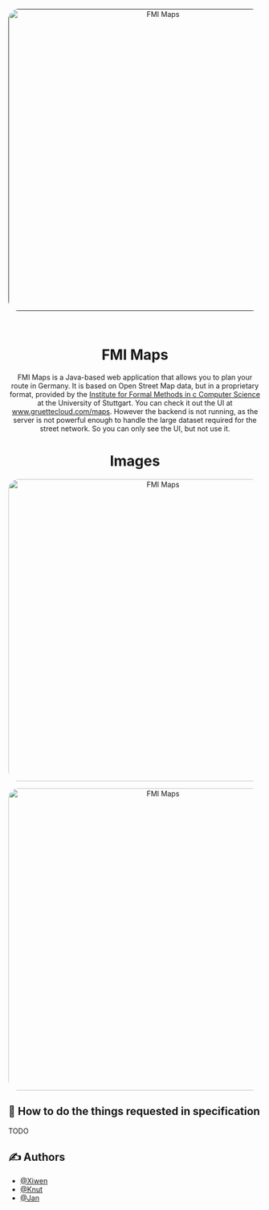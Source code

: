 <p align="center">
  <a href="" rel="noopener">
    <img width="600px" src="https://www.gruettecloud.com/static/renders/RoutePlanner1.png" style="border-radius: 20px;" alt="FMI Maps">
  </a>
</p>
<br>

<h1 align="center">FMI Maps</h1>

<p align="center">
    FMI Maps is a Java-based web application that allows you to plan your route in Germany. It is based on Open Street Map data, but in a proprietary format, provided by the <a href="https://fmi.uni-stuttgart.de/alg/research/stuff/">Institute for Formal Methods in c
    Computer Science</a> at the University of Stuttgart.
    You can check it out the UI at <a href="https://www.gruettecloud.com/maps">www.gruettecloud.com/maps</a>. However the backend is not running, as the server is not powerful enough to handle the large dataset required for the street network. So you can only see the UI, but not use it.
</p>

<h1 align="center">Images</h1>

<p align="center">
    <img width="600px" src="https://www.gruettecloud.com/static/renders/RoutePlanner2.png" style="border-radius: 20px;" alt="FMI Maps">
</p>
<p align="center">
    <img width="600px" src="https://www.gruettecloud.com/static/renders/RoutePlanner3.png" style="border-radius: 20px;" alt="FMI Maps">
</p>

## 📝 How to do the things requested in specification
TODO

## ✍️ Authors <a name = "authors"></a>
- [@Xiwen](https://github.com/Xiwen728)
- [@Knut](https://github.com/KnutHer)
- [@Jan](https://github.com/xelemir)